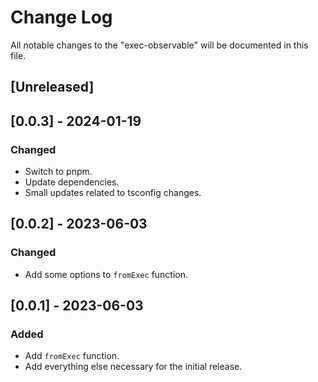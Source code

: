 # Change Log

All notable changes to the "exec-observable" will be documented in this file.

## [Unreleased]

## [0.0.3] - 2024-01-19

### Changed

- Switch to pnpm.
- Update dependencies.
- Small updates related to tsconfig changes.

## [0.0.2] - 2023-06-03

### Changed

- Add some options to `fromExec` function.

## [0.0.1] - 2023-06-03

### Added

- Add `fromExec` function.
- Add everything else necessary for the initial release.

<!--
See: https://common-changelog.org/

## [0.0.1] - 2023-01-01

### Changed

### Added

### Removed

### Fixed
-->
